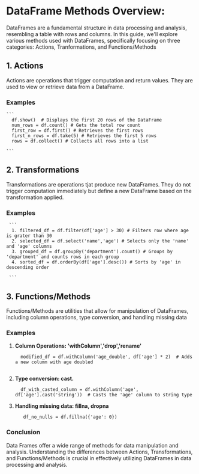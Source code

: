 # DataFrame Methods Overview: 

DataFrames are a fundamental structure in data processing and analysis, resembling a table with rows and columns. In this guide, we'll explore various methods used with DataFrames, specifically focusing on three categories: Actions, Tranformations, and Functions/Methods

## 1. Actions

Actions are operations that trigger computation and return values. They are used to view or retrieve data from a DataFrame.

### Examples
    ```
      df.show()  # Displays the first 20 rows of the DataFrame
      num_rows = df.count() # Gets the total row count
      first_row = df.first() # Retrieves the first rows
      first_n_rows = df.take(5) # Retrieves the first 5 rows
      rows = df.collect() # Collects all rows into a list

    ```
## 2. Transformations

Transformations are operations tjat produce new DataFrames. They do not trigger computation immediately but define a new DataFrame based on the transformation applied.

### Examples

     ```
      1. filtered_df = df.filter(df['age'] > 30) # Filters row where age is grater than 30
      2. selected_df = df.select('name','age') # Selects only the 'name' and 'age' columns
      3. grouped_df = df.groupBy('department').count() # Groups by 'department' and counts rows in each group
      4. sorted_df = df.orderBy(df['age'].desc()) # Sorts by 'age' in descending order

     ```

## 3. Functions/Methods

Functions/Methods are utilities that allow for manipulation of DataFrames, including column operations, type conversion, and handling missing data

### Examples

1. **Column Operations: 'withColumn','drop','rename'**

      ```
        modified_df = df.withColumn('age_double', df['age'] * 2)  # Adds a new column with age doubled
        
      ```
2. **Type conversion: cast.**

      ```
        df_with_casted_column = df.withColumn('age', df['age'].cast('string'))  # Casts the 'age' column to string type

      ```

3. **Handling missing data: fillna, dropna**

    ```
       df_no_nulls = df.fillna({'age': 0})  

    ```

### Conclusion

Data Frames offer a wide range of methods for data manipulation and analysis. Understanding the differences between Actions, Transformations, and Functions/Methods is crucial in effectively utilizing DataFrames in data processing and analysis.


    

